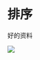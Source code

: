 # 排序

好的资料

<img src="https://pic4.zhimg.com/v2-b92f60067804733195466a192e0b3603_r.jpg?source=1940ef5c"/>